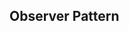 <div id="title">

## Observer Pattern
</div>

<div id="body">

<include src="what/unit-inParent-asPanel.md" boilerplate />

</div>